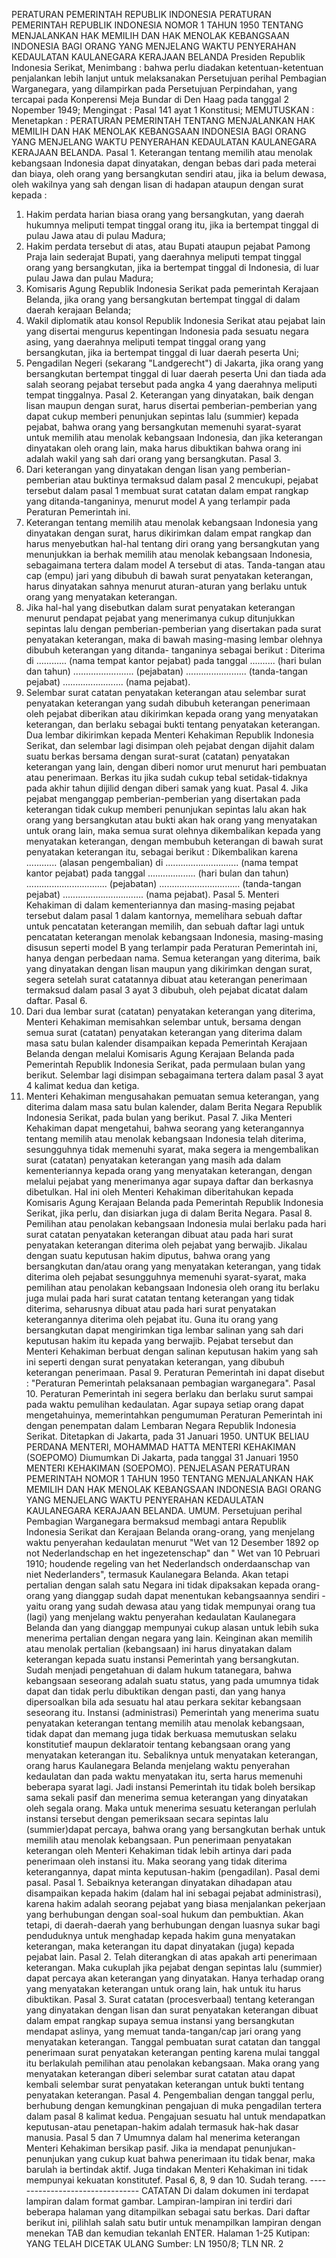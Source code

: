  PERATURAN PEMERINTAH REPUBLIK INDONESIA PERATURAN PEMERINTAH REPUBLIK INDONESIA NOMOR 1 TAHUN 1950 TENTANG MENJALANKAN HAK MEMILIH DAN HAK MENOLAK KEBANGSAAN INDONESIA BAGI ORANG YANG MENJELANG WAKTU PENYERAHAN KEDAULATAN KAULANEGARA KERAJAAN BELANDA Presiden Republik Indonesia Serikat,
Menimbang :
 bahwa perlu diadakan ketentuan-ketentuan penjalankan lebih lanjut untuk melaksanakan Persetujuan perihal Pembagian Warganegara, yang dilampirkan pada Persetujuan Perpindahan, yang tercapai pada Konperensi Meja Bundar di Den Haag pada tanggal 2 Nopember 1949;
Mengingat :
 Pasal 141 ayat 1 Konstitusi;
MEMUTUSKAN :
 Menetapkan : PERATURAN PEMERINTAH TENTANG MENJALANKAN HAK MEMILIH DAN HAK MENOLAK KEBANGSAAN INDONESIA BAGI ORANG YANG MENJELANG WAKTU PENYERAHAN KEDAULATAN KAULANEGARA KERAJAAN BELANDA. Pasal 1. Keterangan tentang memilih atau menolak kebangsaan Indonesia dapat dinyatakan, dengan bebas dari pada meterai dan biaya, oleh orang yang bersangkutan sendiri atau, jika ia belum dewasa, oleh wakilnya yang sah dengan lisan di hadapan ataupun dengan surat kepada :
1. Hakim perdata harian biasa orang yang bersangkutan, yang daerah hukumnya meliputi tempat tinggal orang itu, jika ia bertempat tinggal di pulau Jawa atau di pulau Madura;
2. Hakim perdata tersebut di atas, atau Bupati ataupun pejabat Pamong Praja lain sederajat Bupati, yang daerahnya meliputi tempat tinggal orang yang bersangkutan, jika ia bertempat tinggal di Indonesia, di luar pulau Jawa dan pulau Madura;
3. Komisaris Agung Republik Indonesia Serikat pada pemerintah Kerajaan Belanda, jika orang yang bersangkutan bertempat tinggal di dalam daerah kerajaan Belanda;
4. Wakil diplomatik atau konsol Republik Indonesia Serikat atau pejabat lain yang disertai mengurus kepentingan Indonesia pada sesuatu negara asing, yang daerahnya meliputi tempat tinggal orang yang bersangkutan, jika ia bertempat tinggal di luar daerah peserta Uni;
5. Pengadilan Negeri (sekarang "Landgerecht") di Jakarta, jika orang yang bersangkutan bertempat tinggal di luar daerah peserta Uni dan tiada ada salah seorang pejabat tersebut pada angka 4 yang daerahnya meliputi tempat tinggalnya. Pasal 2. Keterangan yang dinyatakan, baik dengan lisan maupun dengan surat, harus disertai pemberian-pemberian yang dapat cukup memberi penunjukan sepintas lalu (summier) kepada pejabat, bahwa orang yang bersangkutan memenuhi syarat-syarat untuk memilih atau menolak kebangsaan Indonesia, dan jika keterangan dinyatakan oleh orang lain, maka harus dibuktikan bahwa orang ini adalah wakil yang sah dari orang yang bersangkutan. Pasal 3.
1. Dari keterangan yang dinyatakan dengan lisan yang pemberian-pemberian atau buktinya termaksud dalam pasal 2 mencukupi, pejabat tersebut dalam pasal 1 membuat surat catatan dalam empat rangkap yang ditanda-tanganinya, menurut model A yang terlampir pada Peraturan Pemerintah ini.
2. Keterangan tentang memilih atau menolak kebangsaan Indonesia yang dinyatakan dengan surat, harus dikirimkan dalam empat rangkap dan harus menyebutkan hal-hal tentang diri orang yang bersangkutan yang menunjukkan ia berhak memilih atau menolak kebangsaan Indonesia, sebagaimana tertera dalam model A tersebut di atas. Tanda-tangan atau cap (empu) jari yang dibubuh di bawah surat penyatakan keterangan, harus dinyatakan sahnya menurut aturan-aturan yang berlaku untuk orang yang menyatakan keterangan.
3. Jika hal-hal yang disebutkan dalam surat penyatakan keterangan menurut pendapat pejabat yang menerimanya cukup ditunjukkan sepintas lalu dengan pemberian-pemberian yang disertakan pada surat penyatakan keterangan, maka di bawah masing-masing lembar olehnya dibubuh keterangan yang ditanda- tanganinya sebagai berikut : Diterima di ............ (nama tempat kantor pejabat) pada tanggal .......... (hari bulan dan tahun) ........................ (pejabatan) ........................ (tanda-tangan pejabat) ........................ (nama pejabat).
4. Selembar surat catatan penyatakan keterangan atau selembar surat penyatakan keterangan yang sudah dibubuh keterangan penerimaan oleh pejabat diberikan atau dikirimkan kepada orang yang menyatakan keterangan, dan berlaku sebagai bukti tentang penyatakan keterangan. Dua lembar dikirimkan kepada Menteri Kehakiman Republik Indonesia Serikat, dan selembar lagi disimpan oleh pejabat dengan dijahit dalam suatu berkas bersama dengan surat-surat (catatan) penyatakan keterangan yang lain, dengan diberi nomor urut menurut hari pembuatan atau penerimaan. Berkas itu jika sudah cukup tebal setidak-tidaknya pada akhir tahun dijilid dengan diberi samak yang kuat. Pasal 4. Jika pejabat menganggap pemberian-pemberian yang disertakan pada keterangan tidak cukup memberi penunjukan sepintas lalu akan hak orang yang bersangkutan atau bukti akan hak orang yang menyatakan untuk orang lain, maka semua surat olehnya dikembalikan kepada yang menyatakan keterangan, dengan membubuh keterangan di bawah surat penyatakan keterangan itu, sebagai berikut : Dikembalikan karena ............ (alasan pengembalian) di ............................. (nama tempat kantor pejabat) pada tanggal ................... (hari bulan dan tahun) ................................ (pejabatan) ................................ (tanda-tangan pejabat) ................................ (nama pejabat). Pasal 5. Menteri Kehakiman di dalam kementeriannya dan masing-masing pejabat tersebut dalam pasal 1 dalam kantornya, memelihara sebuah daftar untuk pencatatan keterangan memilih, dan sebuah daftar lagi untuk pencatatan keterangan menolak kebangsaan Indonesia, masing-masing disusun seperti model B yang terlampir pada Peraturan Pemerintah ini, hanya dengan perbedaan nama. Semua keterangan yang diterima, baik yang dinyatakan dengan lisan maupun yang dikirimkan dengan surat, segera setelah surat catatannya dibuat atau keterangan penerimaan termaksud dalam pasal 3 ayat 3 dibubuh, oleh pejabat dicatat dalam daftar. Pasal 6.
1. Dari dua lembar surat (catatan) penyatakan keterangan yang diterima, Menteri Kehakiman memisahkan selembar untuk, bersama dengan semua surat (catatan) penyatakan keterangan yang diterima dalam masa satu bulan kalender disampaikan kepada Pemerintah Kerajaan Belanda dengan melalui Komisaris Agung Kerajaan Belanda pada Pemerintah Republik Indonesia Serikat, pada permulaan bulan yang berikut. Selembar lagi disimpan sebagaimana tertera dalam pasal 3 ayat 4 kalimat kedua dan ketiga.
2. Menteri Kehakiman mengusahakan pemuatan semua keterangan, yang diterima dalam masa satu bulan kalender, dalam Berita Negara Republik Indonesia Serikat, pada bulan yang berikut. Pasal 7. Jika Menteri Kehakiman dapat mengetahui, bahwa seorang yang keterangannya tentang memilih atau menolak kebangsaan Indonesia telah diterima, sesungguhnya tidak memenuhi syarat, maka segera ia mengembalikan surat (catatan) penyatakan keterangan yang masih ada dalam kementeriannya kepada orang yang menyatakan keterangan, dengan melalui pejabat yang menerimanya agar supaya daftar dan berkasnya dibetulkan. Hal ini oleh Menteri Kehakiman diberitahukan kepada Komisaris Agung Kerajaan Belanda pada Pemerintah Republik Indonesia Serikat, jika perlu, dan disiarkan juga di dalam Berita Negara. Pasal 8. Pemilihan atau penolakan kebangsaan Indonesia mulai berlaku pada hari surat catatan penyatakan keterangan dibuat atau pada hari surat penyatakan keterangan diterima oleh pejabat yang berwajib. Jikalau dengan suatu keputusan hakim diputus, bahwa orang yang bersangkutan dan/atau orang yang menyatakan keterangan, yang tidak diterima oleh pejabat sesungguhnya memenuhi syarat-syarat, maka pemilihan atau penolakan kebangsaan Indonesia oleh orang itu berlaku juga mulai pada hari surat catatan tentang keterangan yang tidak diterima, seharusnya dibuat atau pada hari surat penyatakan keterangannya diterima oleh pejabat itu. Guna itu orang yang bersangkutan dapat mengirimkan tiga lembar salinan yang sah dari keputusan hakim itu kepada yang berwajib. Pejabat tersebut dan Menteri Kehakiman berbuat dengan salinan keputusan hakim yang sah ini seperti dengan surat penyatakan keterangan, yang dibubuh keterangan penerimaan. Pasal 9. Peraturan Pemerintah ini dapat disebut : "Peraturan Pemerintah pelaksanaan pembagian warganegara". Pasal 10. Peraturan Pemerintah ini segera berlaku dan berlaku surut sampai pada waktu pemulihan kedaulatan. Agar supaya setiap orang dapat mengetahuinya, memerintahkan pengumuman Peraturan Pemerintah ini dengan penempatan dalam Lembaran Negara Republik Indonesia Serikat. Ditetapkan di Jakarta, pada 31 Januari 1950. UNTUK BELIAU PERDANA MENTERI, MOHAMMAD HATTA MENTERI KEHAKIMAN (SOEPOMO) Diumumkan Di Jakarta, pada tanggal 31 Januari 1950 MENTERI KEHAKIMAN (SOEPOMO). PENJELASAN PERATURAN PEMERINTAH NOMOR 1 TAHUN 1950 TENTANG MENJALANKAN HAK MEMILIH DAN HAK MENOLAK KEBANGSAAN INDONESIA BAGI ORANG YANG MENJELANG WAKTU PENYERAHAN KEDAULATAN KAULANEGARA KERAJAAN BELANDA. UMUM. Persetujuan perihal Pembagian Warganegara bermaksud membagi antara Republik Indonesia Serikat dan Kerajaan Belanda orang-orang, yang menjelang waktu penyerahan kedaulatan menurut "Wet van 12 Desember 1892 op not Nederlandschap en het ingezetenschap" dan " Wet van 10 Pebruari 1910; houdende regeling van het Nederlandsch onderdaanschap van niet Nederlanders", termasuk Kaulanegara Belanda. Akan tetapi pertalian dengan salah satu Negara ini tidak dipaksakan kepada orang-orang yang dianggap sudah dapat menentukan kebangsaannya sendiri - yaitu orang yang sudah dewasa atau yang tidak mempunyai orang tua (lagi) yang menjelang waktu penyerahan kedaulatan Kaulanegara Belanda dan yang dianggap mempunyai cukup alasan untuk lebih suka menerima pertalian dengan negara yang lain. Keinginan akan memilih atau menolak pertalian (kebangsaan) ini harus dinyatakan dalam keterangan kepada suatu instansi Pemerintah yang bersangkutan. Sudah menjadi pengetahuan di dalam hukum tatanegara, bahwa kebangsaan seseorang adalah suatu status, yang pada umumnya tidak dapat dan tidak perlu dibuktikan dengan pasti, dan yang hanya dipersoalkan bila ada sesuatu hal atau perkara sekitar kebangsaan seseorang itu. Instansi (administrasi) Pemerintah yang menerima suatu penyatakan keterangan tentang memilih atau menolak kebangsaan, tidak dapat dan memang juga tidak berkuasa memutuskan selaku konstitutief maupun deklaratoir tentang kebangsaan orang yang menyatakan keterangan itu. Sebaliknya untuk menyatakan keterangan, orang harus Kaulanegara Belanda menjelang waktu penyerahan kedaulatan dan pada waktu menyatakan itu, serta harus memenuhi beberapa syarat lagi. Jadi instansi Pemerintah itu tidak boleh bersikap sama sekali pasif dan menerima semua keterangan yang dinyatakan oleh segala orang. Maka untuk menerima sesuatu keterangan perlulah instansi tersebut dengan pemeriksaan secara sepintas lalu (summier)dapat percaya, bahwa orang yang bersangkutan berhak untuk memilih atau menolak kebangsaan. Pun penerimaan penyatakan keterangan oleh Menteri Kehakiman tidak lebih artinya dari pada penerimaan oleh instansi itu. Maka seorang yang tidak diterima keterangannya, dapat minta keputusan-hakim (pengadilan). Pasal demi pasal. Pasal 1. Sebaiknya keterangan dinyatakan dihadapan atau disampaikan kepada hakim (dalam hal ini sebagai pejabat administrasi), karena hakim adalah seorang pejabat yang biasa menjalankan pekerjaan yang berhubungan dengan soal-soal hukum dan pembuktian. Akan tetapi, di daerah-daerah yang berhubungan dengan luasnya sukar bagi penduduknya untuk menghadap kepada hakim guna menyatakan keterangan, maka keterangan itu dapat dinyatakan (juga) kepada pejabat lain. Pasal 2. Telah diterangkan di atas apakah arti penerimaan keterangan. Maka cukuplah jika pejabat dengan sepintas lalu (summier) dapat percaya akan keterangan yang dinyatakan. Hanya terhadap orang yang menyatakan keterangan untuk orang lain, hak untuk itu harus dibuktikan. Pasal 3. Surat catatan (procesverbaal) tentang keterangan yang dinyatakan dengan lisan dan surat penyatakan keterangan dibuat dalam empat rangkap supaya semua instansi yang bersangkutan mendapat aslinya, yang memuat tanda-tangan/cap jari orang yang menyatakan keterangan. Tanggal pembuatan surat catatan dan tanggal penerimaan surat penyatakan keterangan penting karena mulai tanggal itu berlakulah pemilihan atau penolakan kebangsaan. Maka orang yang menyatakan keterangan diberi selembar surat catatan atau dapat kembali selembar surat penyatakan keterangan untuk bukti tentang penyatakan keterangan. Pasal 4. Pengembalian dengan tanggal perlu, berhubung dengan kemungkinan pengajuan di muka pengadilan tertera dalam pasal 8 kalimat kedua. Pengajuan sesuatu hal untuk mendapatkan keputusan-atau penetapan-hakim adalah termasuk hak-hak dasar manusia. Pasal 5 dan 7 Umumnya dalam hal menerima keterangan Menteri Kehakiman bersikap pasif. Jika ia mendapat penunjukan-penunjukan yang cukup kuat bahwa penerimaan itu tidak benar, maka barulah ia bertindak aktif. Juga tindakan Menteri Kehakiman ini tidak mempunyai kekuatan konstitutef. Pasal 6, 8, 9 dan 10. Sudah terang. -------------------------------- CATATAN Di dalam dokumen ini terdapat lampiran dalam format gambar. Lampiran-lampiran ini terdiri dari beberapa halaman yang ditampilkan sebagai satu berkas. Dari daftar berikut ini, pilihlah salah satu butir untuk menampilkan lampiran dengan menekan TAB dan kemudian tekanlah ENTER. Halaman 1-25 Kutipan: YANG TELAH DICETAK ULANG Sumber: LN 1950/8; TLN NR. 2